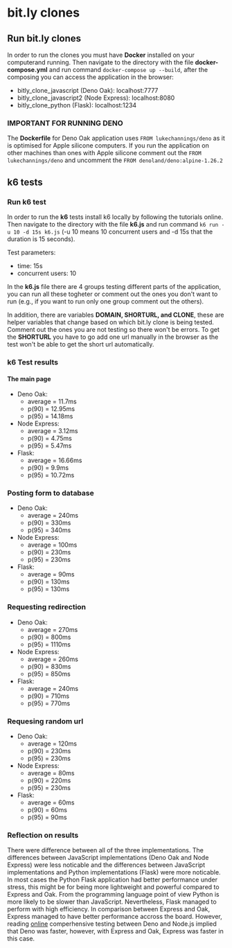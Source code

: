 # bit.ly clones

## Run bit.ly clones

In order to run the clones you must have **Docker** installed on your computerand running. Then navigate to the directory with the file **docker-compose.yml** and run command `docker-compose up --build`, after the composing you can access the application in the browser:

- bitly_clone_javascript (Deno Oak): localhost:7777
- bitly_clone_javascript2 (Node Express): localhost:8080
- bitly_clone_python (Flask): localhost:1234

### IMPORTANT FOR RUNNING DENO

The **Dockerfile** for Deno Oak application uses `FROM lukechannings/deno` as it is optimised for Apple silicone computers. If you run the application on other machines than ones with Apple silicone comment out the `FROM lukechannings/deno` and uncomment the `FROM denoland/deno:alpine-1.26.2`


## k6 tests

### Run k6 test

In order to run the **k6** tests install k6 locally by following the tutorials online. Then navigate to the directory with the file **k6.js** and run command `k6 run -u 10 -d 15s k6.js` (-u 10 means 10 concurrent users and -d 15s that the duration is 15 seconds).

Test parameters:
- time: 15s
- concurrent users: 10

In the **k6.js** file there are 4 groups testing different parts of the application, you can run all these togheter or comment out the ones you don't want to run (e.g., if you want to run only one group comment out the others).

In addition, there are variables **DOMAIN, SHORTURL, and CLONE**, these are helper variables that change based on which bit.ly clone is being tested. Comment out the ones you are not testing so there won't be errors. To get the **SHORTURL** you have to go add one url manually in the browser as the test won't be able to get the short url automatically.

### k6 Test results

#### The main page

- Deno Oak:
    - average = 11.7ms
    - p(90) = 12.95ms
    - p(95) = 14.18ms
- Node Express:
    - average = 3.12ms
    - p(90) = 4.75ms
    - p(95) = 5.47ms
- Flask:
    - average = 16.66ms
    - p(90) = 9.9ms
    - p(95) = 10.72ms

### Posting form to database

- Deno Oak:
    - average = 240ms
    - p(90) = 330ms
    - p(95) = 340ms
- Node Express:
    - average = 100ms
    - p(90) = 230ms
    - p(95) = 230ms
- Flask:
    - average = 90ms
    - p(90) = 130ms
    - p(95) = 130ms

### Requesting redirection

- Deno Oak:
    - average = 270ms
    - p(90) = 800ms
    - p(95) = 1110ms
- Node Express:
    - average = 260ms
    - p(90) = 830ms
    - p(95) = 850ms
- Flask:
    - average = 240ms
    - p(90) = 710ms
    - p(95) = 770ms

### Requesing random url

- Deno Oak:
    - average = 120ms
    - p(90) = 230ms
    - p(95) = 230ms
- Node Express:
    - average = 80ms
    - p(90) = 220ms
    - p(95) = 230ms
- Flask:
    - average = 60ms
    - p(90) = 60ms
    - p(95) = 90ms

### Reflection on results

There were difference between all of the three implementations. The differences between JavaScript implementations (Deno Oak and Node Express) were less noticable and the differences between JavaScript implementations and Python implementations (Flask) were more noticable. In most cases the Python Flask application had better performance under stress, this might be for being more lightweight and powerful compared to Express and Oak. From the programming language point of view Python is more likely to be slower than JavaScript. Nevertheless, Flask managed to perform with high efficiency. In comparison between Express and Oak, Express managed to have better performance accross the board. However, reading [online](https://choubey.medium.com/performance-comparison-deno-vs-node-js-part-2-https-hello-name-be84f0afd053) comperhensive testing between Deno and Node.js implied that Deno was faster, however, with Express and Oak, Express was faster in this case.
